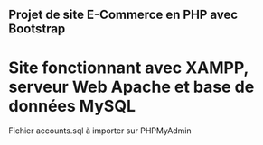 ## Projet de site E-Commerce en PHP avec Bootstrap

# Site fonctionnant avec XAMPP, serveur Web Apache et base de données MySQL

Fichier accounts.sql à importer sur PHPMyAdmin
